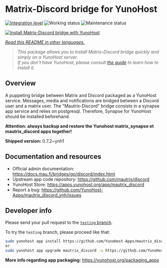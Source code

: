 <!--
N.B.: This README was automatically generated by <https://github.com/YunoHost/apps/tree/master/tools/readme_generator>
It shall NOT be edited by hand.
-->

# Matrix-Discord bridge for YunoHost

[![Integration level](https://apps.yunohost.org/badge/integration/mautrix_discord)](https://ci-apps.yunohost.org/ci/apps/mautrix_discord/)
![Working status](https://apps.yunohost.org/badge/state/mautrix_discord)
![Maintenance status](https://apps.yunohost.org/badge/maintained/mautrix_discord)

[![Install Matrix-Discord bridge with YunoHost](https://install-app.yunohost.org/install-with-yunohost.svg)](https://install-app.yunohost.org/?app=mautrix_discord)

*[Read this README in other languages.](./ALL_README.md)*

> *This package allows you to install Matrix-Discord bridge quickly and simply on a YunoHost server.*  
> *If you don't have YunoHost, please consult [the guide](https://yunohost.org/install) to learn how to install it.*

## Overview

A puppeting bridge between Matrix and Discord packaged as a YunoHost service. Messages, media and notifications are bridged between a Discord user and a matrix user. The "Mautrix-Discord" bridge consists in a synapse app service and relies on postgresql. Therefore, Synapse for YunoHost should be installed beforehand.

**Attention: always backup and restore the Yunohost matrix_synapse et mautrix_discord apps together!**


**Shipped version:** 0.7.2~ynh1
## Documentation and resources

- Official admin documentation: <https://docs.mau.fi/bridges/go/discord/index.html>
- Upstream app code repository: <https://github.com/mautrix/discord>
- YunoHost Store: <https://apps.yunohost.org/app/mautrix_discord>
- Report a bug: <https://github.com/YunoHost-Apps/mautrix_discord_ynh/issues>

## Developer info

Please send your pull request to the [`testing` branch](https://github.com/YunoHost-Apps/mautrix_discord_ynh/tree/testing).

To try the `testing` branch, please proceed like that:

```bash
sudo yunohost app install https://github.com/YunoHost-Apps/mautrix_discord_ynh/tree/testing --debug
or
sudo yunohost app upgrade mautrix_discord -u https://github.com/YunoHost-Apps/mautrix_discord_ynh/tree/testing --debug
```

**More info regarding app packaging:** <https://yunohost.org/packaging_apps>
